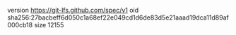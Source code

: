 version https://git-lfs.github.com/spec/v1
oid sha256:27bacbeff6d050c1a68ef22e049cd1d6de83d5e21aaad19dca11d89af000cb18
size 12155
